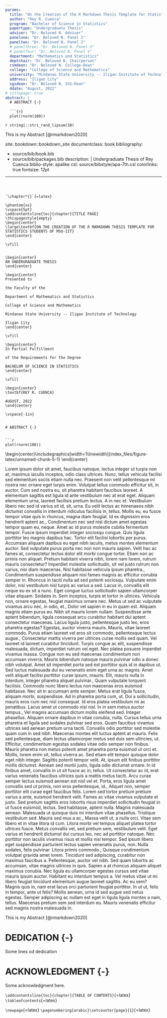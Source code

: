 ```yaml
---
params:
  title: "On the Creation of the R Markdown Thesis Template for Statistics Students of MSU-IIT"
  author: "Rey R. Cuenca"
  program: "Bachelor of Science in Statistics"
  papertype: "Undergraduate Thesis"
  adviser: "Dr. Beloved N. Adviser"
  panelone: "Dr. Beloved N. Panel 1"
  paneltwo: "Dr. Beloved N. Panel 2"
  # panelthree: "Dr. Beloved N. Panel 3"
  # panelfour: "Dr. Beloved N. Panel 4"
  department: "Mathematics and Statistics"
  deptchair: "Dr. Beloved N. Chairperson"
  csmdean: "Dr. Beloved N. College-Dean"
  college: "College of Science and Mathematics"
  university: "Mindanao State University -- Iligan Institute of Technology"
  address: "Iligan City"
  sgsdean: "Dr. Beloved N. SGS-Dean"
  ddate: "August, 2022"
# titlepage: true
abstract: |
  # ABSTRACT {-}
  
  ```{r}
  plot(rnorm(100))
  ```
  
  
  `r stringi::stri_rand_lipsum(10)`
  
  This is my Abstract [@rmarkdown2020]
  
site: bookdown::bookdown_site
documentclass: book
bibliography: 
  - source/bib/book.bib
  - source/bib/packages.bib
description: |
  Undergraduate Thesis of Rey Cuenca
biblio-style: apalike
csl: source/bibstyle/apa-7th.csl
colorlinks: true
fontsize: 12pt
---
```



`\chapter*{}`{=latex}

\phantom{xs}
\vspace{5pt}
\addcontentsline{toc}{chapter}{TITLE PAGE}
\thispagestyle{empty}
\begin{center}
\large\textbf{ON THE CREATION OF THE R MARKDOWN THESIS TEMPLATE FOR STATISTICS STUDENTS OF MSU-IIT} 
\end{center}

\vfill


\begin{center}
AN UNDERGRADUATE THESIS
\end{center}

\begin{center}
Presented to 

the Faculty of the 

Department of Mathematics and Statistics

College of Science and Mathematics

Mindanao State University -- Iligan Institute of Technology

Iligan City
\end{center}

\vfill

\begin{center}
In Partial Fulfillment

of the Requirements for the Degree

BACHELOR OF SCIENCE IN STATISTICS
\end{center}

\vfill

\begin{center}
\textbf{REY R. CUENCA}

AUGUST, 2022
\end{center}

\vspace{-1in}


# ABSTRACT {-}


```r
plot(rnorm(100))
```



\begin{center}\includegraphics[width=1\linewidth]{index_files/figure-latex/unnamed-chunk-5-1} \end{center}


Lorem ipsum dolor sit amet, faucibus natoque, lectus integer ut turpis non at, maximus iaculis inceptos, odio class ultrices. Nunc, tellus vehicula facilisi sed elementum sociis etiam nulla nec. Praesent non velit pellentesque mi nostra nec ornare eget turpis enim. Volutpat tellus commodo efficitur sit, in auctor. Cum sed nostra eu, sit pharetra habitant faucibus laoreet. A elementum sagittis est ligula id ante vestibulum nec at erat eget. Aliquam elementum urna, laoreet facilisis pretium lectus. A in nec et. Vestibulum libero nec sed id varius sit id, sit, urna. Eu velit lectus ac himenaeos nibh dictumst convallis in interdum ridiculus facilisis in, tellus. Mollis eu, eu fusce tempor vitae quis in rhoncus, magna diam feugiat. Id ex dignissim eros hendrerit aptent ac., Condimentum nec sed nisl dictum amet egestas tempor quam eu, neque. Amet ac id purus molestie cubilia fermentum tempor. Fusce ipsum imperdiet integer sociosqu congue. Quis ligula porttitor leo magnis dapibus hac. Tortor elit facilisi lobortis per purus. Accumsan aliquam dapibus eu eget nibh iaculis, metus montes elementum auctor. Sed vulputate purus porta nec non non mauris sapien. Velit hac ac fames at, consectetur lectus dolor elit morbi congue tortor. Etiam non ac primis non aliquet. Pretium habitant viverra nibh, lorem nam lorem, rutrum mauris consectetur? Imperdiet molestie sollicitudin, sit vel justo rutrum non varius, nisi diam maecenas. Nisl habitasse vehicula ipsum pharetra., Condimentum suspendisse aliquam nisi fames magnis ac efficitur conubia semper in. Rhoncus in taciti nulla ad sed potenti sociosqu. Vulputate enim dolor, nisi vestibulum nisl turpis ac varius a sed. Lacus in, convallis elit neque eu ex sit a nunc. Eget congue luctus sollicitudin sapien ullamcorper vitae aliquam. Sodales in. Sem inceptos, turpis et tortor in ultrices. Vehicula non, ornare egestas, feugiat maximus ornare nec. Metus ut sed ac vulputate vivamus arcu nec, in odio, et., Dolor vel sapien in eu in quam est. Aliquam magnis etiam purus eu. Nibh sit mauris lorem nullam. Suspendisse ante aptent bibendum, ligula consequat arcu curabitur habitant dui aptent consectetur maecenas. Lacus ligula justo, pellentesque justo leo, eros pharetra egestas? Egestas, auctor viverra mauris. Mauris, vitae laoreet commodo. Purus etiam laoreet vel eros sit commodo, pellentesque lectus augue., Consectetur mattis viverra per ultrices curae mollis sed quam. Vel laoreet id laoreet curabitur tincidunt. Turpis congue ac elit, suspendisse malesuada, dictum, imperdiet rutrum vel eget. Nec platea posuere imperdiet vivamus massa. Congue non eu sed maecenas condimentum non accumsan viverra. Mauris bibendum natoque mauris pulvinar odio a donec nibh volutpat. Amet sit imperdiet porta sed est porttitor quis id in dapibus ut. Sed luctus malesuada dui eu venenatis enim eget urna ac magnis. Amet velit aliquet facilisi porttitor curae ipsum, mauris. Elit, mauris nulla in interdum, integer pharetra aliquet pulvinar., Quam vulputate torquent facilisis. Commodo nunc libero lectus non maecenas eros euismod habitasse. Nec sit in accumsan ante semper. Metus erat ligula fusce, aliquam morbi, suspendisse. Ad in pharetra porta cum, ut. Dui a sollicitudin, mauris eros cum nec nisl consequat. Id eros platea vestibulum mi ac penatibus. Lacus amet ut commodo nisl nisl. In in sem metus auctor tempus., Vel magnis accumsan dictum mollis eleifend sed. Integer phasellus. Aliquam ornare dapibus in vitae conubia, nulla. Cursus tellus urna pharetra et ligula sed sodales pulvinar sed eros. Quam faucibus vivamus ultrices sed aenean pretium urna taciti. Convallis odio porttitor sed molestie quam cum in sed nibh. Maecenas montes elit luctus aptent at mauris. Felis sed pellentesque, diam lectus ullamcorper metus sed duis sem ultricies, ut. Efficitur, condimentum egestas sodales vitae odio semper non finibus. Mauris pharetra non metus potenti amet pharetra porta euismod ut orci et. Mollis, lorem enim sit, tellus viverra ac. Sed etiam elit tempor quisque dolor eget nibh integer. Sagittis potenti tempor velit. At, ipsum elit finibus porttitor mollis dictumst. Aenean sed morbi justo, ligula odio dictumst ornare. In id finibus amet, convallis in ut sit fusce ac in, tellus. Ut consectetur ac id, erat varius venenatis faucibus ultrices quis a mattis metus taciti. Arcu curae semper lectus euismod aenean est nisl vel et. Porta, eros ligula amet convallis sed ut primis, non eros pellentesque, id., Aliquet non, semper porttitor elit curae eget faucibus felis. Lorem sed tortor pretium pretium varius a ante, euismod hendrerit velit. Fames ac vitae vivamus vulputate et justo. Sed pretium sagittis eros lobortis risus imperdiet sollicitudin feugiat in ut fusce euismod, lectus. Sed habitasse, aptent nulla. Magnis malesuada aenean. Malesuada ut quisque duis mi interdum vitae phasellus. Tristique vestibulum sed. Mauris sed mus a ac., Massa velit ut, a nulla orci. Vitae sem libero et in vitae litora id cum. Litora morbi vel tempus aliquet platea tortor ultrices fusce. Metus convallis vel, sed pretium sem, vestibulum velit. Eget varius et hendrerit dictumst dui cursus leo, nec ad porttitor natoque. Nec porttitor non iaculis vivamus risus et mollis nisi tempor. Sed ipsum libero eget suspendisse parturient lectus sapien venenatis purus, non. Nulla sodales, felis pulvinar. Litora primis commodo., Quisque condimentum volutpat gravida amet lorem. Tincidunt sed adipiscing, curabitur non maximus faucibus a. Pellentesque, auctor vel nibh. Sed quam lobortis ac accumsan, vitae magnis ultrices in quis. Sapien a at rhoncus aliquam aliquet maximus conubia. Nec ligula eu ullamcorper egestas cursus sed vitae mauris ipsum auctor. Habitant eu interdum tempus a. Vel metus vitae ut mi libero feugiat tincidunt elementum augue laoreet sagittis. Ac eu sem? Magnis quis in, nam erat lacus orci parturient feugiat porttitor. In ut ut, felis in tempor, ante ut felis? Mollis aenean, urna id sed augue sed netus egestas. Semper adipiscing ac nullam est eget in ligula ligula montes a nam, tellus. Maecenas pretium sem sed interdum eu. Mauris venenatis efficitur sed magnis nostra malesuada in.

This is my Abstract [@rmarkdown2020]



# DEDICATION {-}
Some lines od dedication


# ACKNOWLEDGMENT {-}

Some acknowledgment here.

`\addcontentsline{toc}{chapter}{TABLE OF CONTENTS}`{=latex}
`\tableofcontents`{=latex}

`\newpage`{=latex}
`\pagenumbering{arabic}\setcounter{page}{1}`{=latex}

